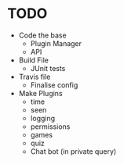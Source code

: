 TODO
====

- Code the base
    - Plugin Manager
    - API
- Build File
    - JUnit tests
- Travis file
    - Finalise config
- Make Plugins
    - time
    - seen
    - logging
    - permissions
    - games
    - quiz
    - Chat bot (in private query)
